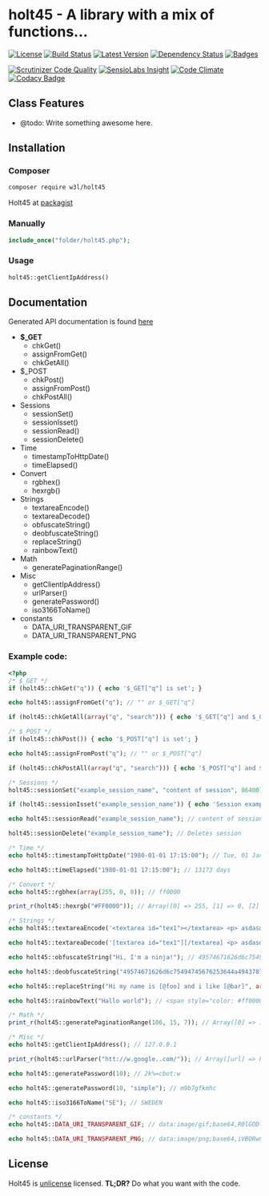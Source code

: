 # holt45 - A library with a mix of functions...

[![License](https://poser.pugx.org/w3l/holt45/license)](https://packagist.org/packages/w3l/holt45)
[![Build Status](https://img.shields.io/travis/w3l/holt45.svg)](https://travis-ci.org/w3l/holt45)
[![Latest Version](https://img.shields.io/packagist/v/w3l/holt45.svg)](https://packagist.org/packages/w3l/holt45)
[![Dependency Status](https://img.shields.io/versioneye/d/w3l/holt45.svg)](https://www.versioneye.com/user/projects/569e23172025a6002e00014e)
[![Badges](https://img.shields.io/badge/badges-shields.io-ff69b4.svg)](http://shields.io/)

[![Scrutinizer Code Quality](https://img.shields.io/scrutinizer/g/w3l/holt45.svg)](https://scrutinizer-ci.com/g/w3l/holt45/?branch=master)
[![SensioLabs Insight](https://img.shields.io/sensiolabs/i/43b42ce6-800c-42c8-8562-06ed841d8272.svg?label=SensioLabs)](https://insight.sensiolabs.com/projects/43b42ce6-800c-42c8-8562-06ed841d8272)
[![Code Climate](https://img.shields.io/codeclimate/github/w3l/holt45.svg)](https://codeclimate.com/github/w3l/holt45)
[![Codacy Badge](https://img.shields.io/codacy/a3955affc5dc4e57b48ae2a6a8eb5b2f.svg?label=codacy)](https://www.codacy.com/app/support_7/holt45)


## Class Features
 - @todo: Write something awesome here.
 

## Installation

### Composer
```sh
composer require w3l/holt45
```

Holt45 at [packagist](https://packagist.org/packages/w3l/holt45)

### Manually
```php
include_once("folder/holt45.php");
```

### Usage
```php
holt45::getClientIpAddress()
```

## Documentation

Generated API documentation is found [here](http://holt45.pw/docs)

* **$_GET**
  * chkGet()
  * assignFromGet()
  * chkGetAll()
* $_POST
  * chkPost()
  * assignFromPost()
  * chkPostAll()
* Sessions
  * sessionSet()
  * sessionIsset()
  * sessionRead()
  * sessionDelete()
* Time
  * timestampToHttpDate()
  * timeElapsed()
* Convert
  * rgbhex()
  * hexrgb()
* Strings
  * textareaEncode()
  * textareaDecode()
  * obfuscateString()
  * deobfuscateString()
  * replaceString()
  * rainbowText()
* Math
  * generatePaginationRange()
* Misc
  * getClientIpAddress()
  * urlParser()
  * generatePassword()
  * iso3166ToName()
* constants
  * DATA_URI_TRANSPARENT_GIF
  * DATA_URI_TRANSPARENT_PNG

### Example code:
```php
<?php
/* $_GET */
if (holt45::chkGet("q")) { echo '$_GET["q"] is set'; }

echo holt45::assignFromGet("q"); // "" or $_GET["q"]

if (holt45::chkGetAll(array("q", "search"))) { echo '$_GET["q"] and $_GET["search"] is set'; }

/* $_POST */
if (holt45::chkPost()) { echo '$_POST["q"] is set'; }

echo holt45::assignFromPost("q"); // "" or $_POST["q"]

if (holt45::chkPostAll(array("q", "search"))) { echo '$_POST["q"] and $_POST["search"] is set'; }

/* Sessions */
holt45::sessionSet("example_session_name", "content of session", 86400);

if (holt45::sessionIsset("example_session_name")) { echo 'Session example_session_name is set and not expired'; }

echo holt45::sessionRead("example_session_name"); // content of session

holt45::sessionDelete("example_session_name"); // Deletes session

/* Time */
echo holt45::timestampToHttpDate("1980-01-01 17:15:00"); // Tue, 01 Jan 1980 16:15:00 GMT

echo holt45::timeElapsed("1980-01-01 17:15:00"); // 13173 days

/* Convert */
echo holt45::rgbhex(array(255, 0, 0)); // ff0000

print_r(holt45::hexrgb("#FF0000")); // Array([0] => 255, [1] => 0, [2] => 0)

/* Strings */
echo holt45::textareaEncode('<textarea id="tex1"></textarea> <p> asdasd </p>'); // [textarea id="tex1"][/textarea] <p> asdasd </p>

echo holt45::textareaDecode('[textarea id="tex1"][/textarea] <p> asdasd </p>'); // <textarea id="tex1"></textarea> <p> asdasd </p>

echo holt45::obfuscateString("Hi, I'm a ninja!"); // 49574671626d6c75494745676253644a4943787053413d3d

echo holt45::deobfuscateString("49574671626d6c75494745676253644a4943787053413d3d"); // Hi, I'm a ninja!

echo holt45::replaceString("Hi my name is [@foo] and i like [@bar]", array("foo" => "sven", "bar" => "beer")); // Hi my name is sven and i like beer

echo holt45::rainbowText("Hallo world"); // <span style="color: #ff0000;">H</span><span style="color: #ff3300;">a</span>...

/* Math */
print_r(holt45::generatePaginationRange(106, 15, 7)); // Array([0] => 1, [1] => 13, [2] => 14, [3] => 15, [4] => 16, [5] => 17, [6] => 106)

/* Misc */
echo holt45::getClientIpAddress(); // 127.0.0.1

print_r(holt45::urlParser("htt://w.google..com/")); // Array([url] => http://www.google.com/, [url_display] => www.google.com)

echo holt45::generatePassword(10); // 2k%=cbot:w

echo holt45::generatePassword(10, "simple"); // m9b7gfkmhc

echo holt45::iso3166ToName("SE"); // SWEDEN

/* constants */
echo holt45::DATA_URI_TRANSPARENT_GIF; // data:image/gif;base64,R0lGODlhAQABAIAAAAAAAP///yH5BAEAAAAALAAAAAABAAEAAAIBRAA7

echo holt45::DATA_URI_TRANSPARENT_PNG; // data:image/png;base64,iVBORw0KGgoAAAANSUhEUgAAAAEAAAABCAQAAAC1HAwCAAAAC0lEQVQYV2NgYAAAAAMAAWgmWQ0AAAAASUVORK5CYII=

```

## License

Holt45 is [unlicense](http://unlicense.org/) licensed. **TL;DR?** Do what you want with the code.

